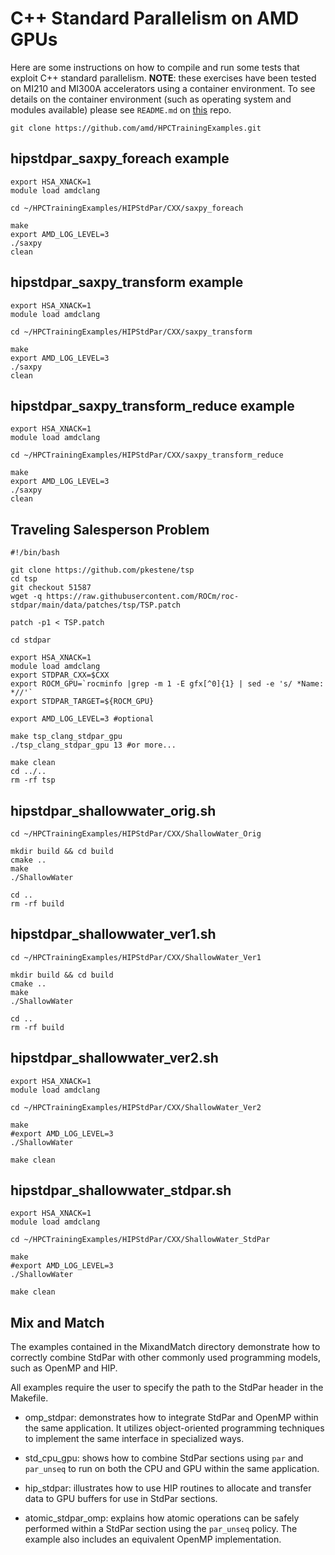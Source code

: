 # C++ Standard Parallelism on AMD GPUs

Here are some instructions on how to compile and run some tests that exploit C++ standard parallelism.
**NOTE**: these exercises have been tested on MI210 and MI300A accelerators using a container environment.
To see details on the container environment (such as operating system and modules available) please see `README.md` on [this](https://github.com/amd/HPCTrainingDock) repo. 

```
git clone https://github.com/amd/HPCTrainingExamples.git
```

## hipstdpar_saxpy_foreach example

```
export HSA_XNACK=1
module load amdclang

cd ~/HPCTrainingExamples/HIPStdPar/CXX/saxpy_foreach

make
export AMD_LOG_LEVEL=3
./saxpy
clean
```

## hipstdpar_saxpy_transform example

```
export HSA_XNACK=1
module load amdclang

cd ~/HPCTrainingExamples/HIPStdPar/CXX/saxpy_transform

make
export AMD_LOG_LEVEL=3
./saxpy
clean
```

## hipstdpar_saxpy_transform_reduce example

```
export HSA_XNACK=1
module load amdclang

cd ~/HPCTrainingExamples/HIPStdPar/CXX/saxpy_transform_reduce

make
export AMD_LOG_LEVEL=3
./saxpy
clean
```

## Traveling Salesperson Problem

```
#!/bin/bash

git clone https://github.com/pkestene/tsp
cd tsp
git checkout 51587
wget -q https://raw.githubusercontent.com/ROCm/roc-stdpar/main/data/patches/tsp/TSP.patch

patch -p1 < TSP.patch

cd stdpar

export HSA_XNACK=1
module load amdclang
export STDPAR_CXX=$CXX
export ROCM_GPU=`rocminfo |grep -m 1 -E gfx[^0]{1} | sed -e 's/ *Name: *//'`
export STDPAR_TARGET=${ROCM_GPU}

export AMD_LOG_LEVEL=3 #optional

make tsp_clang_stdpar_gpu
./tsp_clang_stdpar_gpu 13 #or more...

make clean
cd ../..
rm -rf tsp
```

## hipstdpar_shallowwater_orig.sh

```
cd ~/HPCTrainingExamples/HIPStdPar/CXX/ShallowWater_Orig

mkdir build && cd build
cmake ..
make
./ShallowWater

cd ..
rm -rf build
```

## hipstdpar_shallowwater_ver1.sh

```
cd ~/HPCTrainingExamples/HIPStdPar/CXX/ShallowWater_Ver1

mkdir build && cd build
cmake ..
make
./ShallowWater

cd ..
rm -rf build
```

## hipstdpar_shallowwater_ver2.sh

```
export HSA_XNACK=1
module load amdclang

cd ~/HPCTrainingExamples/HIPStdPar/CXX/ShallowWater_Ver2

make
#export AMD_LOG_LEVEL=3
./ShallowWater

make clean
```
## hipstdpar_shallowwater_stdpar.sh

```
export HSA_XNACK=1
module load amdclang

cd ~/HPCTrainingExamples/HIPStdPar/CXX/ShallowWater_StdPar

make
#export AMD_LOG_LEVEL=3
./ShallowWater

make clean
```

## Mix and Match

The examples contained in the MixandMatch directory demonstrate how to correctly combine
StdPar with other commonly used programming models, such as OpenMP and HIP.

All examples require the user to specify the path to the StdPar header in the Makefile.

* omp_stdpar: demonstrates how to integrate StdPar and OpenMP within the same application.
It utilizes object-oriented programming techniques to implement the same interface in specialized ways.

* std_cpu_gpu: shows how to combine StdPar sections using `par` and `par_unseq`
to run on both the CPU and GPU within the same application.

* hip_stdpar: illustrates how to use HIP routines to allocate and transfer data to GPU buffers
for use in StdPar sections.

* atomic_stdpar_omp: explains how atomic operations can be safely performed within a StdPar
section using the `par_unseq` policy. The example also includes an equivalent OpenMP implementation.

